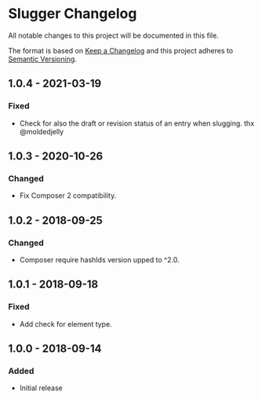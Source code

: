 # Slugger Changelog

All notable changes to this project will be documented in this file.

The format is based on [Keep a Changelog](http://keepachangelog.com/) and this project adheres to [Semantic Versioning](http://semver.org/).

## 1.0.4 - 2021-03-19
### Fixed
- Check for also the draft or revision status of an entry when slugging. thx @moldedjelly

## 1.0.3 - 2020-10-26
### Changed
- Fix Composer 2 compatibility.

## 1.0.2 - 2018-09-25
### Changed
- Composer require hashIds version upped to ^2.0.

## 1.0.1 - 2018-09-18
### Fixed
- Add check for element type.

## 1.0.0 - 2018-09-14
### Added
- Initial release
